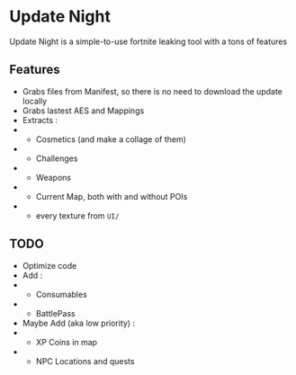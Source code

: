 
# Update Night

Update Night is a simple-to-use fortnite leaking tool with a tons of features

## Features

- Grabs files from Manifest, so there is no need to download the update locally
- Grabs lastest AES and Mappings
- Extracts :
- - Cosmetics (and make a collage of them)
- - Challenges
- - Weapons
- - Current Map, both with and without POIs
- - every texture from `UI/`

## TODO

- Optimize code
- Add :
- - Consumables
- - BattlePass
- Maybe Add (aka low priority) :
- - XP Coins in map
- - NPC Locations and quests